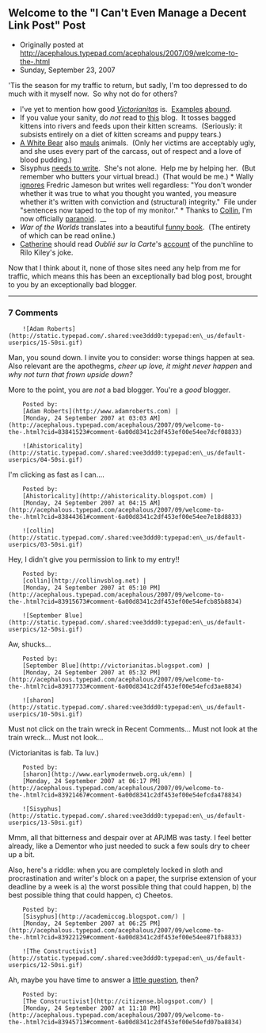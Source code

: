 ## Welcome to the "I Can't Even Manage a Decent Link Post" Post

 * Originally posted at http://acephalous.typepad.com/acephalous/2007/09/welcome-to-the-.html
 * Sunday, September 23, 2007



'Tis the season for my traffic to return, but sadly, I'm too depressed to do much with it myself now.  So why not do for others?

*   I've yet to mention how good _[Victorianitas](http://victorianitas.blogspot.com/)_ is.  [Examples](http://victorianitas.blogspot.com/2007/09/caffeine-induced-midnight-trance-is.html) [abound](http://victorianitas.blogspot.com/2007/09/ways-to-identify-postgraduate-student.html).
*   If you value your sanity, do _not_ read to [this](http://philosophyjobmarket.blogspot.com/) blog.  It tosses bagged kittens into rivers and feeds upon their kitten screams.  (Seriously: it subsists entirely on a diet of kitten screams and puppy tears.)
*   [A White Bear](http://istherenosininit.wordpress.com/) also [mauls](http://www.unfogged.com/archives/comments\_7523.html#639407) animals.  (Only her victims are acceptably ugly, and she uses every part of the carcass, out of respect and a love of blood pudding.)
*   Sisyphus [needs to write](http://academiccog.blogspot.com/2007/09/fo-shizzle-its-drizzle.html).  She's not alone.  Help me by helping her.  (But remember who butters your virtual bread.)  (That would be me.) *   Wally [ignores](http://waxbanks.typepad.com/blog/2007/09/elementary-prin.html) Fredric Jameson but writes well regardless: "You don't wonder whether it was true to what you thought you wanted,
you measure whether it's written with conviction and (structural)
integrity."  File under "sentences now taped to the top of my monitor." *   Thanks to [Collin](http://collinvsblog.net/archives/2007/09/bloggability.html), I'm now officially [paranoid](http://orgtheory.wordpress.com/2007/09/20/assumptions/).  __
*   _War of the Worlds_ translates into a beautiful [funny book](http://www.darkhorse.com/zones/wotw/wotw\_popup.php?p=1).  (The entirety of which can be read online.)
*   [Catherine](http://outtamindouttasite.typepad.com/outtasite/2007/07/silver-lining.html) should read _Oublié sur la Carte_'s [account](http://oubliesurlacarte.wordpress.com/2007/09/23/rilo-kiley/) of the punchline to Rilo Kiley's joke.

Now that I think about it, none of those sites need any help from me for traffic, which means this has been an exceptionally bad blog post, brought to you by an exceptionally bad blogger.  

		

* * *

### 7 Comments 

		

                
[]()

	

		![Adam Roberts](http://static.typepad.com/.shared:vee3ddd0:typepad:en\_us/default-userpics/15-50si.gif)
	

	

		

Man, you sound down.  I invite you to consider: worse things happen at sea.  Also relevant are the apothegms, _cheer up love, it might never happen_ and _why not turn that frown upside down?_

More to the point, you are _not_ a bad blogger.  You're a _good_ blogger.

	

		Posted by:
		[Adam Roberts](http://www.adamroberts.com) |
		[Monday, 24 September 2007 at 03:03 AM](http://acephalous.typepad.com/acephalous/2007/09/welcome-to-the-.html?cid=83841523#comment-6a00d8341c2df453ef00e54ee7dcf08833)

[]()

	

		![Ahistoricality](http://static.typepad.com/.shared:vee3ddd0:typepad:en\_us/default-userpics/04-50si.gif)
	

	

		

I'm clicking as fast as I can....

	

		Posted by:
		[Ahistoricality](http://ahistoricality.blogspot.com) |
		[Monday, 24 September 2007 at 04:15 AM](http://acephalous.typepad.com/acephalous/2007/09/welcome-to-the-.html?cid=83844361#comment-6a00d8341c2df453ef00e54ee7e18d8833)

[]()

	

		![collin](http://static.typepad.com/.shared:vee3ddd0:typepad:en\_us/default-userpics/03-50si.gif)
	

	

		

Hey, I didn't give you permission to link to my entry!!

	

		Posted by:
		[collin](http://collinvsblog.net) |
		[Monday, 24 September 2007 at 05:10 PM](http://acephalous.typepad.com/acephalous/2007/09/welcome-to-the-.html?cid=83915673#comment-6a00d8341c2df453ef00e54efcb85b8834)

[]()

	

		![September Blue](http://static.typepad.com/.shared:vee3ddd0:typepad:en\_us/default-userpics/12-50si.gif)
	

	

		

Aw, shucks...

	

		Posted by:
		[September Blue](http://victorianitas.blogspot.com) |
		[Monday, 24 September 2007 at 05:32 PM](http://acephalous.typepad.com/acephalous/2007/09/welcome-to-the-.html?cid=83917733#comment-6a00d8341c2df453ef00e54efcd3ae8834)

[]()

	

		![sharon](http://static.typepad.com/.shared:vee3ddd0:typepad:en\_us/default-userpics/10-50si.gif)
	

	

		

Must not click on the train wreck in Recent Comments... Must not look at the train wreck... Must not look...

(Victorianitas is fab. Ta luv.)

	

		Posted by:
		[sharon](http://www.earlymodernweb.org.uk/emn) |
		[Monday, 24 September 2007 at 06:17 PM](http://acephalous.typepad.com/acephalous/2007/09/welcome-to-the-.html?cid=83921467#comment-6a00d8341c2df453ef00e54efcda478834)

[]()

	

		![Sisyphus](http://static.typepad.com/.shared:vee3ddd0:typepad:en\_us/default-userpics/13-50si.gif)
	

	

		

Mmm, all that bitterness and despair over at APJMB was tasty. I feel better already, like a Dementor who just needed to suck a few souls dry to cheer up a bit. 

Also, here's a riddle: when you are completely locked in sloth and procrastination and writer's block on a paper, the surprise extension of your deadline by a week is a) the worst possible thing that could happen, b) the best possible thing that could happen, c) Cheetos. 

	

		Posted by:
		[Sisyphus](http://academiccog.blogspot.com/) |
		[Monday, 24 September 2007 at 06:25 PM](http://acephalous.typepad.com/acephalous/2007/09/welcome-to-the-.html?cid=83922129#comment-6a00d8341c2df453ef00e54ee871fb8833)

[]()

	

		![The Constructivist](http://static.typepad.com/.shared:vee3ddd0:typepad:en\_us/default-userpics/12-50si.gif)
	

	

		

Ah, maybe you have time to answer a [little question](http://mlyhlss.blogspot.com/2007/09/poetic-justice.html), then?

	

		Posted by:
		[The Constructivist](http://citizense.blogspot.com/) |
		[Monday, 24 September 2007 at 11:18 PM](http://acephalous.typepad.com/acephalous/2007/09/welcome-to-the-.html?cid=83945713#comment-6a00d8341c2df453ef00e54efd07ba8834)

		

        